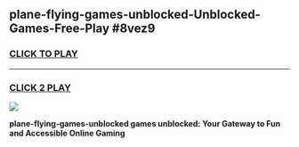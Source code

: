 
## plane-flying-games-unblocked-Unblocked-Games-Free-Play #8vez9
<h3>
<a href="https://us.freeplayer.one?title=plane-flying-games-unblocked&ref=9M">CLICK TO PLAY</a></h3>
<hr>

<h3>
<a href="https://us.freeplayer.one?title=plane-flying-games-unblocked&ref=9M">CLICK 2 PLAY</a>
  
</h3>

<a href="https://us.freeplayer.one?title=plane-flying-games-unblocked&ref=9M"><img src="https://clearcache.store/games.png"></a>


**plane-flying-games-unblocked games unblocked: Your Gateway to Fun and Accessible Online Gaming**
